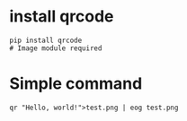 ﻿# install qrcode 
```
pip install qrcode
# Image module required
```
# Simple command
```
qr "Hello, world!">test.png | eog test.png
```